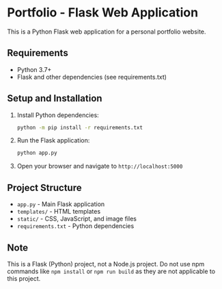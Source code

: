 # Portfolio - Flask Web Application

This is a Python Flask web application for a personal portfolio website.

## Requirements

- Python 3.7+
- Flask and other dependencies (see requirements.txt)

## Setup and Installation

1. Install Python dependencies:
   ```bash
   python -m pip install -r requirements.txt
   ```

2. Run the Flask application:
   ```bash
   python app.py
   ```

3. Open your browser and navigate to `http://localhost:5000`

## Project Structure

- `app.py` - Main Flask application
- `templates/` - HTML templates
- `static/` - CSS, JavaScript, and image files
- `requirements.txt` - Python dependencies

## Note

This is a Flask (Python) project, not a Node.js project. Do not use npm commands like `npm install` or `npm run build` as they are not applicable to this project.